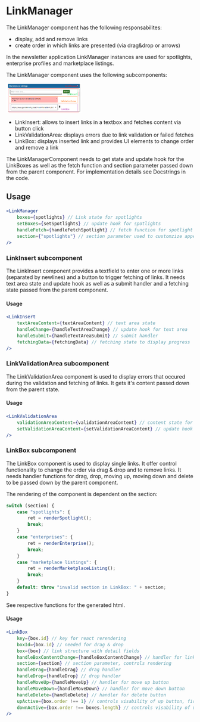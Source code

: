 # LinkManager

The LinkManager component has the following responsabilites:

- display, add and remove links
- create order in which links are presented (via drag&drop or arrows)

In the newsletter application LinkManager instances are used for spotlights, enterprise profiles and marketplace listings.

The LinkManager component uses the following subcomponents:

<img src="../images/link-manager.png" alt="alt text" width=40% height=40%>

- LinkInsert: allows to insert links in a textbox and fetches content via button click
- LinkValidationArea: displays errors due to link validation or failed fetches
- LinkBox: displays inserted link and provides UI elements to change order and remove a link

The LinkManagerComponent needs to get state and update hook for the LinkBoxes as well as the fetch function and section parameter passed down from the parent component.
For implementation details see Docstrings in the code.

## Usage

```jsx
<LinkManager
    boxes={spotlights} // Link state for spotlights
    setBoxes={setSpotlights} // update hook for spotlights
    handleFetch={handleFetchSpotlight} // fetch function for spotlight links
    section={"spotlights"} // section parameter used to customzize appearance
/>
```

### LinkInsert subcomponent

The LinkInsert component provides a textfield to enter one or more links (separated by newlines) and a button to trigger fetching of links.
It needs text area state and update hook as well as a submit handler and a fetching state passed from the parent component.

#### Usage

```jsx
<LinkInsert
    textAreaContent={textAreaContent} // text area state
    handleChange={handleTextAreaChange} // update hook for text area
    handleSubmit={handleTextAreaSubmit} // submit handler
    fetchingData={fetchingData} // fetching state to display progress
/>
```

### LinkValidationArea subcomponent

The LinkValidationArea component is used to display errors that occured during the validation and fetching of links.
It gets it's content passed down from the parent state.

#### Usage

```jsx
<LinkValidationArea
    validationAreaContent={validationAreaContent} // content state for validaton area
    setValidationAreaContent={setValidationAreaContent} // update hook for content
/>
```

### LinkBox subcomponent

The LinkBox component is used to display single links. It offer control functionality to change the order via drag & drop and to remove links.
It needs handler functions for drag, drop, moving up, moving down and delete to be passed down by the parent component.

The rendering of the component is dependent on the section:
```jsx
switch (section) {
    case "spotlights": {
        ret = renderSpotlight();
        break;
    }
    case "enterprises": {
        ret = renderEnterprise();
        break;
    }
    case "marketplace listings": {
        ret = renderMarketplaceListing();
        break;
    }
    default: throw "invalid section in LinkBox: " + section;
}
```
See respective functions for the generated html.

#### Usage

```jsx
<LinkBox
    key={box.id} // key for react rerendering
    boxId={box.id} // needed for drag & drop
    box={box} // link structure with detail fields
    handleBoxContentChange={handleBoxContentChange} // handler for link detail changes
    section={section} // section parameter, controls rendering
    handleDrag={handleDrag} // drag handler
    handleDrop={handleDrop} // drop handler
    handleMoveUp={handleMoveUp} // handler for move up button
    handleMoveDown={handleMoveDown} // handler for move down button
    handleDelete={handleDelete} // handler for delete button
    upActive={box.order !== 1} // controls visability of up button, first item has no up button
    downActive={box.order !== boxes.length} // controls visability of up button, last item has no down button
/>
```